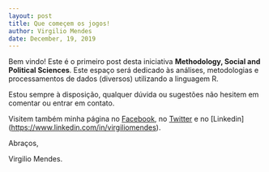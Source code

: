 ```yaml
---
layout: post
title: Que começem os jogos!
author: Virgilio Mendes
date: December, 19, 2019
---
```


Bem vindo! Este é o primeiro post desta iniciativa **Methodology, Social and Political Sciences**. Este espaço será dedicado às análises, metodologias e processamentos de dados (diversos) utilizando a linguagem R. 

Estou sempre à disposição, qualquer dúvida ou sugestões não hesitem em comentar ou entrar em contato.


Visitem também minha página no [Facebook](https://www.facebook.com/virgilio.mendesebm), no [Twitter](https://twitter.com/Mendes_txt) e no [Linkedin] (https://www.linkedin.com/in/virgiliomendes).

Abraços,

Virgilio Mendes.
